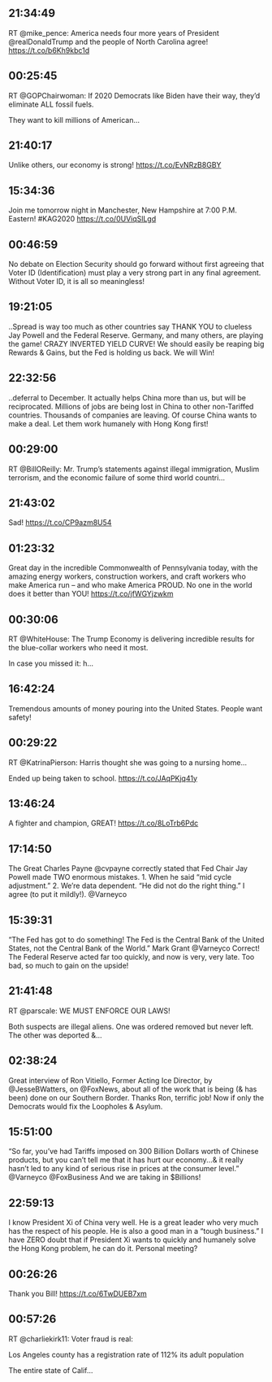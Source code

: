 ## 21:34:49
RT @mike_pence: America needs four more years of President @realDonaldTrump and the people of North Carolina agree! https://t.co/b6Kh9kbc1d
## 00:25:45
RT @GOPChairwoman: If 2020 Democrats like Biden have their way, they’d eliminate ALL fossil fuels.

They want to kill millions of American…
## 21:40:17
Unlike others, our economy is strong! https://t.co/EvNRzB8GBY
## 15:34:36
Join me tomorrow night in Manchester, New Hampshire at 7:00 P.M. Eastern! #KAG2020 https://t.co/0UViqSlLgd
## 00:46:59
No debate on Election Security should go forward without first agreeing that Voter ID (Identification) must play a very strong part in any final agreement. Without Voter ID, it is all so meaningless!
## 19:21:05
..Spread is way too much as other countries say THANK YOU to clueless Jay Powell and the Federal Reserve. Germany, and many others, are playing the game! CRAZY INVERTED YIELD CURVE! We should easily be reaping big Rewards &amp; Gains, but the Fed is holding us back. We will Win!
## 22:32:56
..deferral to December. It actually helps China more than us, but will be reciprocated. Millions of jobs are being lost in China to other non-Tariffed countries. Thousands of companies are leaving. Of course China wants to make a deal. Let them work humanely with Hong Kong first!
## 00:29:00
RT @BillOReilly: Mr. Trump’s statements against illegal immigration, Muslim terrorism, and the economic failure of some third world countri…
## 21:43:02
Sad! https://t.co/CP9azm8U54
## 01:23:32
Great day in the incredible Commonwealth of Pennsylvania today, with the amazing energy workers, construction workers, and craft workers who make America run – and who make America PROUD. No one in the world does it better than YOU! https://t.co/jfWGYjzwkm
## 00:30:06
RT @WhiteHouse: The Trump Economy is delivering incredible results for the blue-collar workers who need it most. 

In case you missed it: h…
## 16:42:24
Tremendous amounts of money pouring into the United States. People want safety!
## 00:29:22
RT @KatrinaPierson: Harris thought she was going to a nursing home...

Ended up being taken to school. https://t.co/JAqPKjq41y
## 13:46:24
A fighter and champion, GREAT! https://t.co/8LoTrb6Pdc
## 17:14:50
The Great Charles Payne @cvpayne correctly stated that Fed Chair Jay Powell made TWO enormous mistakes. 1. When he said “mid cycle adjustment.” 2. We’re data dependent.  “He did not do the right thing.” I agree (to put it mildly!). @Varneyco
## 15:39:31
“The Fed has got to do something! The Fed is the Central Bank of the United States, not the Central Bank of the World.” Mark Grant  @Varneyco  Correct! The Federal Reserve acted far too quickly, and now is very, very late. Too bad, so much to gain on the upside!
## 21:41:48
RT @parscale: WE MUST ENFORCE OUR LAWS!

Both suspects are illegal aliens. One was ordered removed but never left. The other was deported &amp;…
## 02:38:24
Great interview of Ron Vitiello, Former Acting Ice Director, by @JesseBWatters, on @FoxNews, about all of the work that is being (&amp; has been) done on our Southern Border. Thanks Ron, terrific job! Now if only the Democrats would fix the Loopholes &amp; Asylum.
## 15:51:00
“So far, you’ve had Tariffs imposed on 300 Billion Dollars worth of Chinese products, but you can’t tell me that it has hurt our economy...&amp; it really hasn’t led to any kind of serious rise in prices at the consumer level.” @Varneyco  @FoxBusiness  And we are taking in $Billions!
## 22:59:13
I know President Xi of China very well. He is a great leader who very much has the respect of his people. He is also a good man in a “tough business.” I have ZERO doubt that if President Xi wants to quickly and humanely solve the Hong Kong problem, he can do it. Personal meeting?
## 00:26:26
Thank you Bill! https://t.co/6TwDUEB7xm
## 00:57:26
RT @charliekirk11: Voter fraud is real:

Los Angeles county has a registration rate of 112% its adult population

The entire state of Calif…
